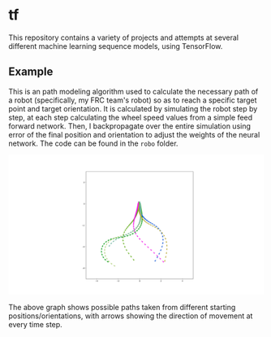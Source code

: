 # tf

This repository contains a variety of projects and attempts at several different machine learning sequence models, using TensorFlow. 

## Example
This is an path modeling algorithm used to calculate the necessary path of a robot (specifically, my FRC team's robot) so as to reach a specific target point and target orientation. It is calculated by simulating the robot step by step, at each step calculating the wheel speed values from a simple feed forward network. Then, I backpropagate over the entire simulation using error of the final position and orientation to adjust the weights of the neural network. The code can be found in the `robo` folder.

![Robot](https://www.github.com/fingoldin/tf/raw/master/robot.png "Robot path finding")

The above graph shows possible paths taken from different starting positions/orientations, with arrows showing the direction of movement at every time step.
